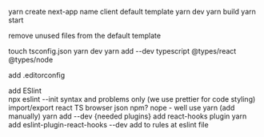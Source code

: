 yarn create next-app
    name client
    default template
        yarn dev
        yarn build
        yarn start

remove unused files from the default template

touch tsconfig.json
    yarn dev
        yarn add --dev typescript @types/react @types/node

add .editorconfig

add ESlint  
    npx eslint --init
        syntax and problems only (we use prettier for code styling)
        import/export
        react
        TS
        browser
        json
        npm? nope - well use yarn (add manually)
        yarn add --dev {needed plugins}
    add react-hooks plugin
    yarn add eslint-plugin-react-hooks --dev
    add to rules at eslint file
